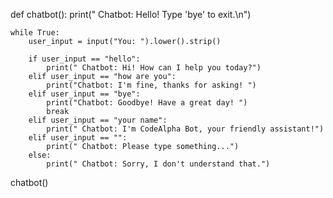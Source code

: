 

def chatbot():
    print(" Chatbot: Hello! Type 'bye' to exit.\n")

    while True:
        user_input = input("You: ").lower().strip()

        if user_input == "hello":
            print(" Chatbot: Hi! How can I help you today?")
        elif user_input == "how are you":
            print("Chatbot: I'm fine, thanks for asking! ")
        elif user_input == "bye":
            print("Chatbot: Goodbye! Have a great day! ")
            break
        elif user_input == "your name":
            print(" Chatbot: I'm CodeAlpha Bot, your friendly assistant!")
        elif user_input == "":
            print(" Chatbot: Please type something...")
        else:
            print(" Chatbot: Sorry, I don't understand that.")
chatbot()
